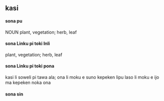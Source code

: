 ## kasi

#### sona pu

NOUN plant, vegetation; herb, leaf

#### sona Linku pi toki Inli

plant, vegetation; herb, leaf

#### sona Linku pi toki pona

kasi li soweli pi tawa ala; ona li moku e suno kepeken lipu laso li moku e ijo ma kepeken noka ona

#### sona sin

